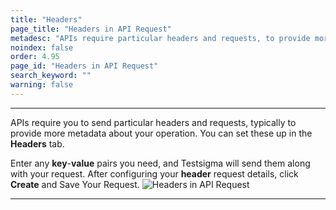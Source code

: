 ```yaml
---
title: "Headers"
page_title: "Headers in API Request"
metadesc: "APIs require particular headers and requests, to provide more metadata about your operation. Learn about headers in API Request in Testsigma"
noindex: false
order: 4.95
page_id: "Headers in API Request"
search_keyword: ""
warning: false
---
```


---

APIs require you to send particular headers and requests, typically to provide more metadata about your operation. You can set these up in the **Headers** tab.

Enter any **key**-**value** pairs you need, and Testsigma will send them along with your request. After configuring your **header** request details, click **Create** and Save Your Request.
![Headers in API Request](https://s3.amazonaws.com/static-docs.testsigma.com/new_images/projects/overview/headers_restapi.png)

---
